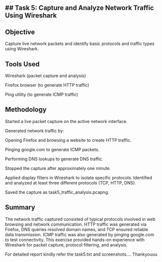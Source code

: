 ## ## Task 5: Capture and Analyze Network Traffic Using Wireshark
## Objective
Capture live network packets and identify basic protocols and traffic types using Wireshark.

## Tools Used
Wireshark (packet capture and analysis)

Firefox browser (to generate HTTP traffic)

Ping utility (to generate ICMP traffic)

## Methodology
Started a live packet capture on the active network interface.

Generated network traffic by:

Opening Firefox and browsing a website to create HTTP traffic.

Pinging google.com to generate ICMP packets.

Performing DNS lookups to generate DNS traffic.

Stopped the capture after approximately one minute.

Applied display filters in Wireshark to isolate specific protocols.
Identified and analyzed at least three different protocols (TCP, HTTP, DNS).

Saved the capture as task5_traffic_analysis.pcapng.

## Summary
The network traffic captured consisted of typical protocols involved in web browsing and network communication. HTTP traffic was generated via Firefox, DNS queries resolved domain names, and TCP ensured reliable data transmission. ICMP traffic was also generated by pinging google.com to test connectivity. This exercise provided hands-on experience with Wireshark for packet capture, protocol filtering, and analysis.
                                                                                                                       


For detailed report kindly refer the task5.txt and screenshots....
Thankyouuu
